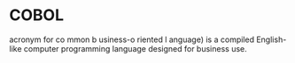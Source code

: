 # COBOL
acronym for co mmon b usiness-o riented l anguage) is a compiled English-like computer programming language designed for business use.
